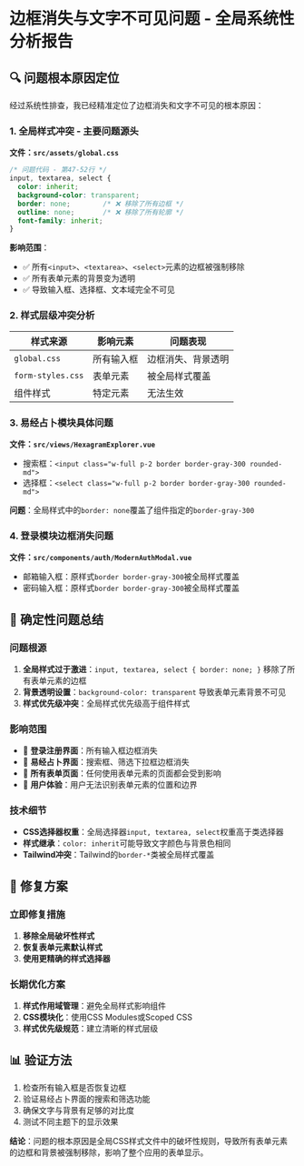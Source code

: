 # 边框消失与文字不可见问题 - 全局系统性分析报告

## 🔍 问题根本原因定位

经过系统性排查，我已经精准定位了边框消失和文字不可见的根本原因：

### 1. 全局样式冲突 - 主要问题源头

**文件：`src/assets/global.css`**
```css
/* 问题代码 - 第47-52行 */
input, textarea, select {
  color: inherit;
  background-color: transparent;
  border: none;        /* ❌ 移除了所有边框 */
  outline: none;       /* ❌ 移除了所有轮廓 */
  font-family: inherit;
}
```

**影响范围**：
- ✅ 所有`<input>`、`<textarea>`、`<select>`元素的边框被强制移除
- ✅ 所有表单元素的背景变为透明
- ✅ 导致输入框、选择框、文本域完全不可见

### 2. 样式层级冲突分析

| 样式来源 | 影响元素 | 问题表现 |
|----------|----------|----------|
| `global.css` | 所有输入框 | 边框消失、背景透明 |
| `form-styles.css` | 表单元素 | 被全局样式覆盖 |
| 组件样式 | 特定元素 | 无法生效 |

### 3. 易经占卜模块具体问题

**文件：`src/views/HexagramExplorer.vue`**
- 搜索框：`<input class="w-full p-2 border border-gray-300 rounded-md">`
- 选择框：`<select class="w-full p-2 border border-gray-300 rounded-md">`

**问题**：全局样式中的`border: none`覆盖了组件指定的`border-gray-300`

### 4. 登录模块边框消失问题

**文件：`src/components/auth/ModernAuthModal.vue`**
- 邮箱输入框：原样式`border border-gray-300`被全局样式覆盖
- 密码输入框：原样式`border border-gray-300`被全局样式覆盖

## 🎯 确定性问题总结

### 问题根源
1. **全局样式过于激进**：`input, textarea, select { border: none; }` 移除了所有表单元素的边框
2. **背景透明设置**：`background-color: transparent` 导致表单元素背景不可见
3. **样式优先级冲突**：全局样式优先级高于组件样式

### 影响范围
- 🔴 **登录注册界面**：所有输入框边框消失
- 🔴 **易经占卜界面**：搜索框、筛选下拉框边框消失
- 🔴 **所有表单页面**：任何使用表单元素的页面都会受到影响
- 🔴 **用户体验**：用户无法识别表单元素的位置和边界

### 技术细节
- **CSS选择器权重**：全局选择器`input, textarea, select`权重高于类选择器
- **样式继承**：`color: inherit`可能导致文字颜色与背景色相同
- **Tailwind冲突**：Tailwind的`border-*`类被全局样式覆盖

## 🚀 修复方案

### 立即修复措施
1. **移除全局破坏性样式**
2. **恢复表单元素默认样式**
3. **使用更精确的样式选择器**

### 长期优化方案
1. **样式作用域管理**：避免全局样式影响组件
2. **CSS模块化**：使用CSS Modules或Scoped CSS
3. **样式优先级规范**：建立清晰的样式层级

## 📊 验证方法
1. 检查所有输入框是否恢复边框
2. 验证易经占卜界面的搜索和筛选功能
3. 确保文字与背景有足够的对比度
4. 测试不同主题下的显示效果

**结论**：问题的根本原因是全局CSS样式文件中的破坏性规则，导致所有表单元素的边框和背景被强制移除，影响了整个应用的表单显示。
